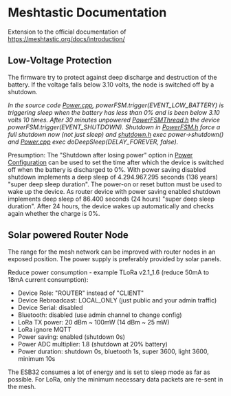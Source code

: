 # Meshtastic Documentation

Extension to the official documentation of https://meshtastic.org/docs/introduction/

## Low-Voltage Protection

The firmware try to protect against deep discharge and destruction of the battery. If the voltage falls below 3.10 volts, the node is switched off by a shutdown.

_In the source code [Power.cpp](https://github.com/meshtastic/firmware/blob/master/src/Power.cpp), powerFSM.trigger(EVENT_LOW_BATTERY) is triggering sleep when the battery has less than 0% and is been below 3.10 volts 10 times. After 30 minutes unpowered [PowerFSMThread.h](https://github.com/meshtastic/firmware/blob/master/src/PowerFSMThread.h) the device powerFSM.trigger(EVENT_SHUTDOWN). Shutdown in [PowerFSM.h](https://github.com/meshtastic/firmware/blob/master/src/PowerFSM.h) force a full shutdown now (not just sleep) and [shutdown.h](https://github.com/meshtastic/firmware/blob/master/src/shutdown.h) exec power->shutdown() and [Power.cpp](https://github.com/meshtastic/firmware/blob/master/src/Power.cpp) exec doDeepSleep(DELAY_FOREVER, false)._

Presumption: The "Shutdown after losing power" option in [Power Configuration](https://meshtastic.org/docs/configuration/radio/power/) can be used to set the time after which the device is switched off when the battery is discharged to 0%. With power saving disabled shutdown implements a deep sleep of 4.294.967.295 seconds (136 years) "super deep sleep duration". The power-on or reset button must be used to wake up the device. As router device with power saving enabled shutdown implements deep sleep of 86.400 seconds (24 hours) "super deep sleep duration". After 24 hours, the device wakes up automatically and checks again whether the charge is 0%.

## Solar powered Router Node

The range for the mesh network can be improved with router nodes in an exposed position. The power supply is preferably provided by solar panels.

Reduce power consumption - example TLoRa v2.1_1.6 (reduce 50mA to 18mA current consumption):

* Device Role: "ROUTER" instead of "CLIENT"
* Device Rebroadcast: LOCAL_ONLY (just public and your admin traffic)
* Device Serial: disabled
* Bluetooth: disabled (use admin channel to change config)
* LoRa TX power: 20 dBm ~ 100mW (14 dBm ~ 25 mW)
* LoRa ignore MQTT
* Power saving: enabled (shutdown 0s)
* Power ADC multiplier: 1.8 (shutdown at 20% battery)
* Power duration: shutdown 0s, bluetooth 1s, super 3600, light 3600, minimum 10s

The ESB32 consumes a lot of energy and is set to sleep mode as far as possible. For LoRa, only the minimum necessary data packets are re-sent in the mesh.
